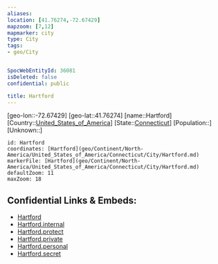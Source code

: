 ```yaml
---
aliases: 
location: [41.76274,-72.67429]
mapzoom: [7,12] 
mapmarker: city 
type: City
tags:
- geo/City


SpocWebEntityId: 36081
isDeleted: false
confidential: public

title: Hartford
---
```

[geo-lon::-72.67429]
[geo-lat::41.76274]
[name::Hartford]
[Country::[United_States_of_America](geo/Continent/North-America/United_States_of_America.md)]
[State::[Connecticut](geo/Continent/North-America/United_States_of_America/Connecticut.md)]
[Population::]
[Unknown::]


```leaflet
id: Hartford
coordinates: [Hartford](geo/Continent/North-America/United_States_of_America/Connecticut/City/Hartford.md)
markerFile: [Hartford](geo/Continent/North-America/United_States_of_America/Connecticut/City/Hartford.md)
defaultZoom: 11 
maxZoom: 18
```


## Confidential Links & Embeds: 
- [Hartford](../../../../../../../_public/geo/Continent/North-America/United_States_of_America/Connecticut/City/Hartford.md) 
- [Hartford.internal](../../../../../../../_internal/geo/Continent/North-America/United_States_of_America/Connecticut/City/Hartford.internal.md) 
- [Hartford.protect](../../../../../../../_protect/geo/Continent/North-America/United_States_of_America/Connecticut/City/Hartford.protect.md) 
- [Hartford.private](../../../../../../../_private/geo/Continent/North-America/United_States_of_America/Connecticut/City/Hartford.private.md) 
- [Hartford.personal](../../../../../../../_personal/geo/Continent/North-America/United_States_of_America/Connecticut/City/Hartford.personal.md) 
- [Hartford.secret](../../../../../../../_secret/geo/Continent/North-America/United_States_of_America/Connecticut/City/Hartford.secret.md) 
